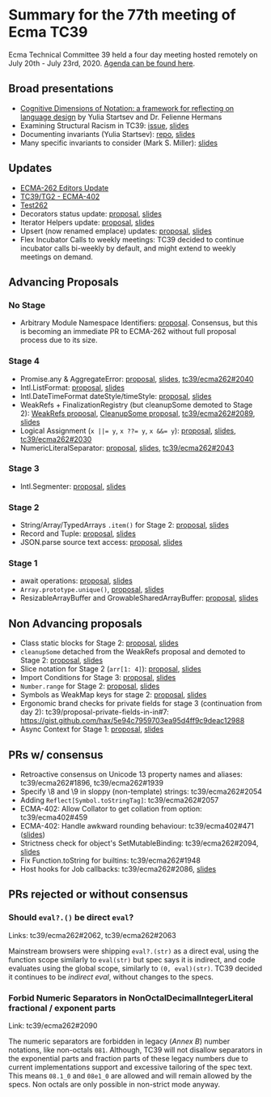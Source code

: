 # Summary for the 77th meeting of Ecma TC39

Ecma Technical Committee 39 held a four day meeting hosted remotely on July 20th - July 23rd, 2020. [Agenda can be found here](https://github.com/tc39/agendas/blob/master/2020/07.md).

## Broad presentations

- [Cognitive Dimensions of Notation: a framework for reflecting on language design](https://docs.google.com/presentation/d/1OpKfS5UYgcwmBuejoSOBpbgsYXXzO0gG7GJHo65UXPE) by Yulia Startsev and Dr. Felienne Hermans
- Examining Structural Racism in TC39: [issue](https://github.com/tc39/Reflector/issues/305), [slides](https://docs.google.com/presentation/d/1i9-VCNi4KZNisntn9TTCFaZhrPwMQr4XuYEqHBg7pAE)
- Documenting invariants (Yulia Startsev): [repo](https://github.com/codehag/documenting-invariants), [slides](https://docs.google.com/presentation/d/1a9-E87grtSbFGTHMfEJJoVjbHbSTe2PH_ed8StssZ_w)
- Many specific invariants to consider (Mark S. Miller): [slides](https://github.com/tc39/agendas/raw/master/2020/07-slides-some-invariants.pdf)

## Updates

- [ECMA-262 Editors Update](https://docs.google.com/presentation/d/1O8wGWehzMhqb_Jz2JfmyUxyUepxanc8sEVMlTRUVnfo)
- [TC39/TG2 - ECMA-402](https://docs.google.com/presentation/d/1C54jVjcuE27wq658CbMi0KEfa5ded_WIWvdq1JP8QDI)
- [Test262](https://docs.google.com/presentation/d/1tsqTUZioHi8YxRF_CapxcZTjZQYDClEgXOFUm0W4gHg)
- Decorators status update: [proposal](https://github.com/tc39/proposal-decorators/), [slides](https://slides.com/pzuraq/decorators-3cb407)
- Iterator Helpers update: [proposal](https://github.com/tc39/proposal-iterator-helpers), [slides](https://docs.google.com/presentation/d/1YNLzi_ENRtxp5bjhXMUplQ0VIQBUFLyucbNFt_oaNgQ)
- Upsert (now renamed emplace) updates: [proposal](https://github.com/tc39/proposal-upsert), [slides](https://docs.google.com/presentation/d/16PtTpuvkTFycaaqkk5XGZRPLNwzUrzBuN9y7VSrGX9k/edit#slide=id.p)
- Flex Incubator Calls to weekly meetings: TC39 decided to continue incubator calls bi-weekly by default, and might extend to weekly meetings on demand.

## Advancing Proposals

### No Stage 

- Arbitrary Module Namespace Identifiers: [proposal](https://github.com/bmeck/proposal-arbitrary-module-namespace-identifiers). Consensus, but this is becoming an immediate PR to ECMA-262 without full proposal process due to its size.

### Stage 4

- Promise.any & AggregateError: [proposal](https://github.com/tc39/proposal-promise-any), [slides](https://docs.google.com/presentation/d/1PcfPP5nLVG8w5OosQt5PWwOmFUPuD5pg1rgGaF1JVis), [tc39/ecma262#2040](https://github.com/tc39/ecma262/pull/2040)
- Intl.ListFormat: [proposal](https://github.com/tc39/proposal-intl-list-format), [slides](https://docs.google.com/presentation/d/13gxxnt-JMuWXJhzwuU2jtBRZ8RGJgJ0Y8RsIvHEQU7k/edit#slide=id.p)
- Intl.DateTimeFormat dateStyle/timeStyle: [proposal](https://github.com/tc39/proposal-intl-datetime-style), [slides](https://docs.google.com/presentation/d/1USMb1b_1zDMAlw3Aw5k9DpqZsZ3NS_q9gOyhRCQc-qg)
- WeakRefs + FinalizationRegistry (but cleanupSome demoted to Stage 2): [WeakRefs proposal](https://github.com/tc39/proposal-weakrefs/), [CleanupSome proposal](https://github.com/codehag/proposal-cleanup-some), [tc39/ecma262#2089](https://github.com/tc39/ecma262/pull/2089), [slides](https://docs.google.com/presentation/d/1NYhEELzOnhJGU7inKz0r0TrEa0h33krr1nEb3X_ze5w)
- Logical Assignment (`x ||= y`, `x ??= y`, `x &&= y`): [proposal](https://github.com/tc39/proposal-logical-assignment), [slides](https://docs.google.com/presentation/d/1rq448C-mzxWzBs6RTInczGTjs4xv5gQenDJY1fGogX0), [tc39/ecma262#2030](https://github.com/tc39/ecma262/pull/2030)
- NumericLiteralSeparator: [proposal](https://github.com/tc39/proposal-numeric-separator), [slides](https://docs.google.com/presentation/d/1rLT5m3d0yk2KMlka4KZKf2uz9oITdpfr6evAV_jaKcc), [tc39/ecma262#2043](https://github.com/tc39/ecma262/pull/2043)

### Stage 3

- Intl.Segmenter: [proposal](https://github.com/tc39/proposal-intl-segmenter), [slides](https://docs.google.com/presentation/d/1LOOt4WPvQdOK3banHkz1V8sdl8Z-7Z9jXBRRS9Ek8-M)

### Stage 2

- String/Array/TypedArrays `.item()` for Stage 2: [proposal](https://github.com/tabatkins/proposal-item-method), [slides](https://docs.google.com/presentation/d/1N-oXRRKDA7patBA4HIYkzN67j1pbyOxuDZoYRvPFmuA)
- Record and Tuple: [proposal](https://github.com/tc39/proposal-record-tuple), [slides](https://button.dev/talks/record-and-tuple-tc39-july-2020.pdf)
- JSON.parse source text access: [proposal](https://tc39.es/proposal-json-parse-with-source/), [slides](https://docs.google.com/presentation/d/1MGJhUvrWl4dE4otjUm8jXDrhaZLh9g7dnasnfK-VyZg/edit?usp=sharing)

### Stage 1

- await operations: [proposal](https://jack-works.github.io/proposal-await.ops/), [slides](https://docs.google.com/presentation/d/116FDDK2klJoEL8s2Q7UXiDApC681N-Q9SwpC0toAzTU/edit#slide=id.g89f56b0333_1_40)
- `Array.prototype.unique()`, [proposal](https://github.com/TechQuery/array-unique-proposal), [slides](https://docs.google.com/presentation/d/116FDDK2klJoEL8s2Q7UXiDApC681N-Q9SwpC0toAzTU/edit#slide=id.g89f56b0333_1_150)
- ResizableArrayBuffer and GrowableSharedArrayBuffer: [proposal](https://github.com/syg/proposal-resizablearraybuffer), [slides](https://docs.google.com/presentation/d/17QwbVQEYClzfCDGgWyZg0V_zTC1DWsNwPWvJPuXIqRg)

## Non Advancing proposals

- Class static blocks for Stage 2: [proposal](https://tc39.es/proposal-class-static-block/), [slides](https://onedrive.live.com/view.aspx?resid=934F1675ED4C1638!291940&ithint=file%2cpptx&authkey=!ADFod3jufA89iM8)
- `cleanupSome` detached from the WeakRefs proposal and demoted to Stage 2: [proposal](https://github.com/codehag/proposal-cleanup-some), [slides](https://docs.google.com/presentation/d/1NYhEELzOnhJGU7inKz0r0TrEa0h33krr1nEb3X_ze5w)
- Slice notation for Stage 2 (`arr[1: 4]`): [proposal](https://github.com/tc39/proposal-slice-notation), [slides](https://docs.google.com/presentation/d/1EBpiGuYn2ChDvcd67fpz6gGY14kO8VCuAKOhFMxOqEQ)
- Import Conditions for Stage 3: [proposal](https://github.com/tc39/proposal-import-conditions), [slides](https://docs.google.com/presentation/d/18THsm_ZAog70m0ZlEokRCfyrarMiA1yr6YDAvFXjVNU)
- `Number.range` for Stage 2: [proposal](https://github.com/tc39/proposal-Number.range), [slides](https://docs.google.com/presentation/d/116FDDK2klJoEL8s2Q7UXiDApC681N-Q9SwpC0toAzTU/edit#slide=id.p)
- Symbols as WeakMap keys for stage 2: [proposal](https://github.com/tc39/proposal-symbols-as-weakmap-keys), [slides](https://docs.google.com/presentation/d/1AofgrikRJp4vTc_tqlchDk4DU9p4eqZdyxnlrFEYsvc/edit#slide=id.p)
- Ergonomic brand checks for private fields for stage 3 (continuation from day 2): tc39/proposal-private-fields-in-in#7: https://gist.github.com/hax/5e94c7959703ea95d4ff9c9deac12988
- Async Context for Stage 1: [proposal](https://github.com/legendecas/proposal-async-context), [slides](https://docs.google.com/presentation/d/1Ef2JI4ntkWd-M8fDqOGZGGh7CiPD05L39CZRSv1II_0/edit?usp=sharing)

## PRs w/ consensus

- Retroactive consensus on Unicode 13 property names and aliases: tc39/ecma262#1896, tc39/ecma262#1939
- Specify \8 and \9 in sloppy (non-template) strings: tc39/ecma262#2054
- Adding `Reflect[Symbol.toStringTag]`: tc39/ecma262#2057
- ECMA-402: Allow Collator to get collation from option: tc39/ecma402#459
- ECMA-402: Handle awkward rounding behaviour: tc39/ecma402#471 ([slides](https://docs.google.com/presentation/d/1QGUTz61o-X_HEgYrkTUXtScoRpu_KhXsoKxGyMQJthc))
- Strictness check for object's SetMutableBinding: tc39/ecma262#2094, [slides](https://docs.google.com/presentation/d/1O_YdntfiZMTsxX_2FPk1YZypEy1vncL3X1NCg-vmC1E)
- Fix Function.toString for builtins: tc39/ecma262#1948
- Host hooks for Job callbacks: tc39/ecma262#2086, [slides](https://docs.google.com/presentation/d/19S97ZqhibJABqzeP5ZU6Flk6TVgWzXuvJWFbNTTfpWs/edit?usp=sharing)

## PRs rejected or without consensus

### Should `eval?.()` be direct `eval`?

Links: tc39/ecma262#2062, tc39/ecma262#2063

Mainstream browsers were shipping `eval?.(str)` as a direct eval, using the function scope similarly to `eval(str)` but spec says it is indirect, and code evaluates using the global scope, similarly to `(0, eval)(str)`. TC39 decided it continues to be _indirect eval_, without changes to the specs.

### Forbid Numeric Separators in NonOctalDecimalIntegerLiteral fractional / exponent parts

Link: tc39/ecma262#2090

The numeric separators are forbidden in legacy (_Annex B_) number notations, like non-octals `081`. Although, TC39 will not disallow separators in the exponential parts and fraction parts of these legacy numbers due to current implementations support and excessive tailoring of the spec text. This means `08.1_0` and `08e1_0` are allowed and will remain allowed by the specs. Non octals are only possible in non-strict mode anyway.


